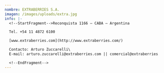 ```yaml
---
nombre: EXTRABERRIES S.A.
imagen: /images/uploads/extra.jpg
info: |-
  <!--StartFragment-->Reconquista 1166 – CABA – Argentina

  Tel. +54 11 4872 6100

  [www.extraberries.com](http://www.extraberries.com/)

  Contacto: Arturo Zuccarelli\
  E-mail: arturo.zuccarelli@extraberries.com || comercial@extraberries.com

  <!--EndFragment-->
---
```

